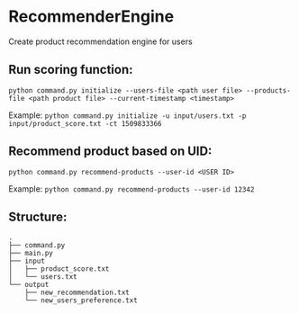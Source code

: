 # RecommenderEngine

Create product recommendation engine for users

## Run scoring function:
`python command.py initialize --users-file <path user file> --products-file <path product file> --current-timestamp <timestamp>`

Example:
`python command.py initialize -u input/users.txt -p input/product_score.txt -ct 1509833366`

## Recommend product based on UID:
`python command.py recommend-products --user-id <USER ID>`

Example:
`python command.py recommend-products --user-id 12342`

## Structure:
```
.
├── command.py
├── main.py
├── input
│   ├── product_score.txt
│   └── users.txt
└── output
    ├── new_recommendation.txt
    └── new_users_preference.txt
```